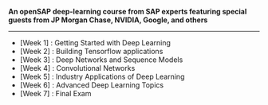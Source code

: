 
**An openSAP deep-learning course from SAP experts featuring special guests from JP Morgan Chase, NVIDIA, Google, and others**
*********************************


* [Week 1] : Getting Started with Deep Learning
* [Week 2] : Building Tensorflow applications
* [Week 3] : Deep Networks and Sequence Models
* [Week 4] : Convolutional Networks
* [Week 5] : Industry Applications of Deep Learning
* [Week 6] : Advanced Deep Learning Topics
* [Week 7] : Final Exam
